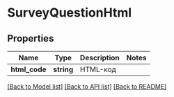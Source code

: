 # SurveyQuestionHtml

## Properties
Name | Type | Description | Notes
------------ | ------------- | ------------- | -------------
**html_code** | **string** | HTML-код | 

[[Back to Model list]](../README.md#documentation-for-models) [[Back to API list]](../README.md#documentation-for-api-endpoints) [[Back to README]](../README.md)


